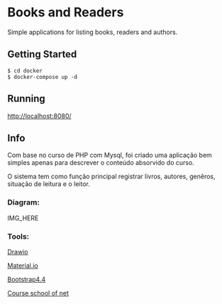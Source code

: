 # Books and Readers

Simple applications for listing books, readers and authors.

## Getting Started

```
$ cd docker
$ docker-compose up -d
```
## Running

[http://localhost:8080/](http://localhost:8080/)

## Info

Com base no curso de PHP com Mysql, foi criado uma aplicação bem simples apenas para descrever o conteúdo absorvido do curso.

O sistema tem como função principal registrar livros, autores, genêros, situação de leitura e o leitor.

### Diagram:

IMG_HERE

### **Tools**:
[Drawio](https://app.diagrams.net/#G157JO2QcNaJMc8BAl6-zlkWkguNI9cLWu)

[Material.io](https://material.io/resources/icons/?search=creat&icon=add&style=baseline)

[Bootstrap4.4](https://getbootstrap.com/docs/4.4/getting-started/introduction/)

[Course school of net](https://www.schoolofnet.com/curso/php/linguagem-php/php-com-mysql-rev2/)
